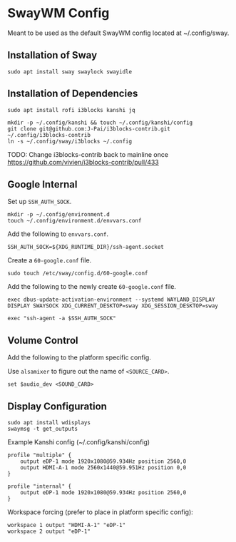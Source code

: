 # SwayWM Config
Meant to be used as the default SwayWM config located at ~/.config/sway.

## Installation of Sway

```shell
sudo apt install sway swaylock swayidle
```

## Installation of Dependencies

```shell
sudo apt install rofi i3blocks kanshi jq
```

```shell
mkdir -p ~/.config/kanshi && touch ~/.config/kanshi/config
git clone git@github.com:J-Pai/i3blocks-contrib.git ~/.config/i3blocks-contrib
ln -s ~/.config/sway/i3blocks ~/.config
```

TODO: Change i3blocks-contrib back to mainline once https://github.com/vivien/i3blocks-contrib/pull/433

## Google Internal

Set up `SSH_AUTH_SOCK`.

```shell
mkdir -p ~/.config/environment.d
touch ~/.config/environment.d/envvars.conf

```

Add the following to `envvars.conf`.

```shell
SSH_AUTH_SOCK=${XDG_RUNTIME_DIR}/ssh-agent.socket
```

Create a `60-google.conf` file.

```shell
sudo touch /etc/sway/config.d/60-google.conf
```

Add the following to the newly create `60-google.conf` file.

```shell
exec dbus-update-activation-environment --systemd WAYLAND_DISPLAY DISPLAY SWAYSOCK XDG_CURRENT_DESKTOP=sway XDG_SESSION_DESKTOP=sway

exec "ssh-agent -a $SSH_AUTH_SOCK"
```

## Volume Control

Add the following to the platform specific config.

Use `alsamixer` to figure out the name of `<SOURCE_CARD>`.

```shell
set $audio_dev <SOUND_CARD>
```

## Display Configuration

```shell
sudo apt install wdisplays
swaymsg -t get_outputs
```

Example Kanshi config (~/.config/kanshi/config)

```shell
profile "multiple" {
	output eDP-1 mode 1920x1080@59.934Hz position 2560,0
	output HDMI-A-1 mode 2560x1440@59.951Hz position 0,0
}

profile "internal" {
	output eDP-1 mode 1920x1080@59.934Hz position 2560,0
}
```

Workspace forcing (prefer to place in platform specific config):

```shell
workspace 1 output "HDMI-A-1" "eDP-1"
workspace 2 output "eDP-1"
```
